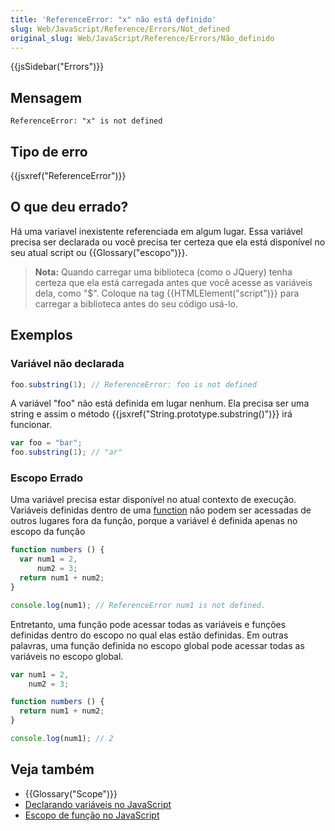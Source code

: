 ```yaml
---
title: 'ReferenceError: "x" não está definido'
slug: Web/JavaScript/Reference/Errors/Not_defined
original_slug: Web/JavaScript/Reference/Errors/Não_definido
---
```

{{jsSidebar("Errors")}}

## Mensagem

```
ReferenceError: "x" is not defined
```

## Tipo de erro

{{jsxref("ReferenceError")}}

## O que deu errado?

Há uma variavel inexistente referenciada em algum lugar. Essa variável precisa ser declarada ou você precisa ter certeza que ela está disponível no seu atual script ou {{Glossary("escopo")}}.

> **Nota:** Quando carregar uma biblioteca (como o JQuery) tenha certeza que ela está carregada antes que você acesse as variáveis dela, como "$". Coloque na tag {{HTMLElement("script")}} para carregar a biblioteca antes do seu código usá-lo.

## Exemplos

### Variável não declarada

```js example-bad
foo.substring(1); // ReferenceError: foo is not defined
```

A variável "foo" não está definida em lugar nenhum. Ela precisa ser uma string e assim o método {{jsxref("String.prototype.substring()")}} irá funcionar.

```js example-good
var foo = "bar";
foo.substring(1); // "ar"
```

### Escopo Errado

Uma variável precisa estar disponível no atual contexto de execução. Variáveis definidas dentro de uma [function](/pt-BR/docs/Web/JavaScript/Reference/Functions) não podem ser acessadas de outros lugares fora da função, porque a variável é definida apenas no escopo da função

```js example-bad
function numbers () {
  var num1 = 2,
      num2 = 3;
  return num1 + num2;
}

console.log(num1); // ReferenceError num1 is not defined.
```

Entretanto, uma função pode acessar todas as variáveis e funções definidas dentro do escopo no qual elas estão definidas. Em outras palavras, uma função definida no escopo global pode acessar todas as variáveis no escopo global.

```js example-good
var num1 = 2,
    num2 = 3;

function numbers () {
  return num1 + num2;
}

console.log(num1); // 2
```

## Veja também

- {{Glossary("Scope")}}
- [Declarando variáveis no JavaScript](/pt-BR/docs/Web/JavaScript/Guide/Values,_variables,_and_literals)
- [Escopo de função no JavaScript](/pt-BR/docs/Web/JavaScript/Guide/Fun%C3%A7%C3%B5es)
